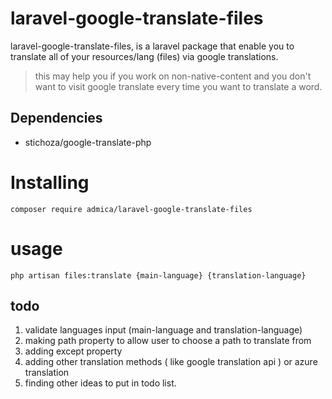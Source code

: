 # laravel-google-translate-files

laravel-google-translate-files, is a laravel package that enable you to translate all of your resources/lang (files) via google translations.

> this may help you if you work on non-native-content and you don't want
> to visit google translate every time you want to translate a word.

##  Dependencies


 - stichoza/google-translate-php
# Installing
```
composer require admica/laravel-google-translate-files
```

# usage

    php artisan files:translate {main-language} {translation-language}
  
## todo

 1. validate languages input (main-language and translation-language)
 2. making path property to allow user to choose a path to translate from 
 3. adding except property 
 4. adding other translation methods ( like google translation api ) or azure translation 
 5. finding other ideas to put in todo list.
  
